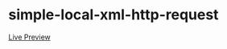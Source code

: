 # simple-local-xml-http-request

[Live Preview](https://realsarius.github.io/simple-local-xml-http-request/)

